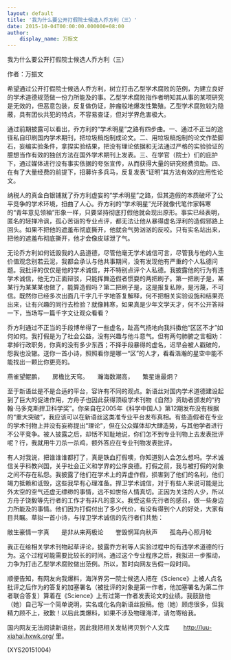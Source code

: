 ```yaml
---
layout: default
title: '我为什么要公开打假院士候选人乔方利（三）'
date: 2015-10-04T00:00:00.000000+08:00
author:
    display_name: 万振文
---
```


我为什么要公开打假院士候选人乔方利（三）

作者：万振文

希望通过公开打假院士候选人乔方利，树立打击乙型学术腐败的范例，为建立良好的学术道德规范做一份力所能及的事。乙型学术腐败指作者明知其从事的某项研究是无效的，但恶意包装，反复做伪证，肿瘤般地爆发性繁殖。乙型学术腐败较为隐蔽，具有团伙共犯的特点，不容易查证，但对学界危害极大。

通过前期披露可以看出，乔方利的“学术明星”之路有四步曲。一、通过不正当的途径私自印刷国内学术期刊，把垃圾稿炮制成论文。二、用垃圾稿炮制的论文作垫脚石，妄编实验条件，拿捏实验结果，把没有理论依据和无法通过严格的实验验证的臆想当作有效的独创方法在国外学术期刊上发表。三、在学官（院士）们的庇护下，通过媒体进行没有事实依据的夸张宣传，从而获得大量的研究经费资助。四、在有了大量经费的前提下，招募许多兵马，反复发表“证明”其方法有效的应用性论文。

纳税人的真金白银铺就了乔方利虚妄的“学术明星”之路，但其造假的本质破坏了公平竞争的学术环境，扭曲了人心。乔方利的“学术明星”光环就像代笔作家韩寒的“青年意见领袖”形象一样，只要坚持彻底打假他就会现出原形。事实已经表明，匿名的轻掸冷讽，孤心苦诣的专业点评，都无法让他从暴得虚名浮利的造假邪路上回头。如果不把他的遮羞布彻底撕开，他就会气势汹汹的反咬。只有实名站出来，把他的遮羞布彻底撕开，他才会像皮球泄了气。

无论乔方利如何诋毁我的人品道德，尽管他毫无学术诚信可言，尽管我与他的人生价值观念别若云泥，我都会承认与他共事期间，没有发现他有严重的个人私德问题。我批评的仅仅是他的学术诚信，并不特别点评个人私德。我披露他的行为有违学术诚信，他无力正面辩驳，只能挥舞造假者惯耍的两把刷子。第一把刷子是，某某行为某某某也做了，能算造假吗？第二把刷子是，这是报复私隙，是污蔑，不可信。既然你已经多次出面几千字几千字地答复解释，何不把相关实验设施和结果亮出来，让有兴趣的同行去检验？就像韩寒，如果真是少年文学天才，何不公开答辩一下，当场写一篇千字文让观众看看？

乔方利通过不正当的手段博牟得了一些虚名，趾高气扬地向我抖擞他“区区不才”如何如何。我打假是为了社会公益，没有兴趣与他斗意气。但有两句肺腑之言相劝：拿掉行政职务，你真的没有多少东西；不择手段暴得的虚名，迟早会被人戳破的，怨我也没辙。送你一首小诗，照照看你是哪一“区”的人才，看看浩瀚的星空中能不能找出一颗比你更亮的。

燕雀望鲲鹏，　　房檐比天穹。　　瀚海数潮高，　　繁星谁最炯？

至于新语丝是不是合适的平台，容许有不同的观点。新语丝对国内学术道德建设起到了巨大的促进作用，方舟子也因此获得顶级学术刊物《自然》资助者颁发的“约翰·马多克斯捍卫科学奖”。你亲自在2005年《科学中国人》第12期发布没有根据的“重大突破”，我应该可以在新语丝这类准专业平台发布真相。有些造假者在专业的学术刊物上并没有妄称提出“理论”，但在公众媒体却大肆造势，与其他学者进行不公平竞争。被人披露之后，却恬不知耻地说，你们怎不到专业刊物上去发表批评呢？行，我就用牛刀杀一杀鸡，额外答应在专业刊物发表批评。

有人对我说，把谁谁谁都打了，真是铁血打假噢，你知道别人会怎么想吗。学术诚信关乎科教兴国，关乎社会正义和学界的公序良德。打假之前，我与被打假的对象之间不存在私怨。我披露了他们在学术上的弄虚作假，损害到了他们的名利，他们竭力抵赖和诋毁，这些我早有心理准备。捍卫学术诚信，对于有些人来说可能是比外太空的空气还虚无缥缈的事情，远不如世俗人情真切。正因为关注的人少，所以方舟子饶毅等先行者的工作才有非凡的意义。我受这些先行者的感召，做一些身边力所能及的事情。他们因为打假付出了多少代价，有没有得到个人的好处，大家有目共瞩。草拟一首小诗，与捍卫学术诚信的先行者们共勉：

敝生豪情一字真　　是非从来两极论　　誉毁惘耳向秋声　　孤岛丹心照月轮

我正在给相关学术刊物起草评论，披露乔方利等人实验过程中的有违学术道德的行为。这个过程可能需要比较长的时间。通过这个专业程序之后，我拟进一步推动，力争为打击乙型学术腐败做出范例。所以，暂时向网友告假一段时间。

顺便告知，有网友向我爆料，海洋界另一院士候选人把在《Science》上被人点名批评之后作为的答复的加塞署名（被批评的对象是第一作者，他加塞署名为第二作者联合答复）算着在《Science》上有过第一作者发表论文的业绩。我鼓励他（她）自己写一个简单说明，实名或化名向新语丝投稿。他（她）顾虑很多，但我精力顾不上，致歉！以后此类爆料，如果不涉及物理海洋，请勿寄给我。

国内网友无法阅读新语丝，因此我把相关发帖拷贝到个人文库 　　http://luu-xiahai.hxwk.org/ 里。

(XYS20151004)

